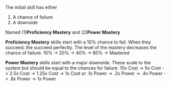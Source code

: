 The initial skill has either
1. A chance of failure
2. A downside

Named (1)**Proficiency Mastery** and (2)**Power Mastery**

**Proficiency Mastery** skills start with a 10% chance to fail. When they succeed, the succeed perfectly. The level of the mastery decreases the chance of failure. 
10% -> 20% -> 40% -> 80% -> Mastered

**Power Mastery** skills start with a major downside. These scale to the system but should be equal to the chances for failure.
10x Cost -> 5x Cost -> 2.5x Cost -> 1.25x Cost -> 1x Cost
or
.1x Power -> .2x Power -> .4x Power -> .8x Power -> 1x Power


